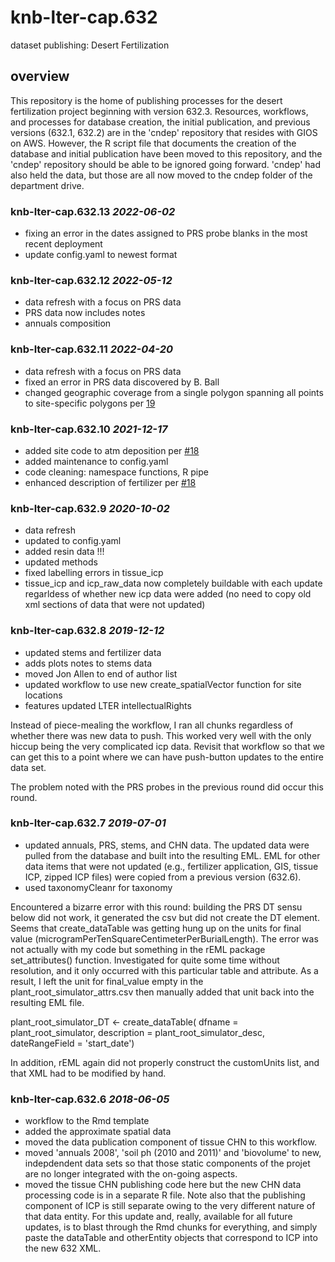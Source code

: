 # knb-lter-cap.632

dataset publishing: Desert Fertilization

## overview

This repository is the home of publishing processes for the desert
fertilization project beginning with version 632.3. Resources, workflows, and
processes for database creation, the initial publication, and previous versions
(632.1, 632.2) are in the 'cndep' repository that resides with GIOS on AWS.
However, the R script file that documents the creation of the database and
initial publication have been moved to this repository, and the 'cndep'
repository should be able to be ignored going forward. 'cndep' had also held
the data, but those are all now moved to the cndep folder of the department
drive.

### knb-lter-cap.632.13 *2022-06-02*

- fixing an error in the dates assigned to PRS probe blanks in the most recent deployment
- update config.yaml to newest format


### knb-lter-cap.632.12 *2022-05-12*

- data refresh with a focus on PRS data
- PRS data now includes notes
- annuals composition

### knb-lter-cap.632.11 *2022-04-20*

- data refresh with a focus on PRS data
- fixed an error in PRS data discovered by B. Ball
- changed geographic coverage from a single polygon spanning all points to
  site-specific polygons per [19](https://github.com/CAPLTER/knb-lter-cap.632/issues/19)

### knb-lter-cap.632.10 *2021-12-17*

- added site code to atm deposition per [#18](https://github.com/CAPLTER/knb-lter-cap.632/issues/18)
- added maintenance to config.yaml
- code cleaning: namespace functions, R pipe
- enhanced description of fertilizer per [#18](https://github.com/CAPLTER/knb-lter-cap.632/issues/18)

### knb-lter-cap.632.9 *2020-10-02*

* data refresh
* updated to config.yaml
* added resin data !!!
* updated methods
* fixed labelling errors in tissue_icp
* tissue_icp and icp_raw_data now completely buildable with each update
  regarldess of whether new icp data were added (no need to copy old xml
  sections of data that were not updated)

###  knb-lter-cap.632.8 *2019-12-12*
 
* updated stems and fertilizer data
* adds plots notes to stems data
* moved Jon Allen to end of author list
* updated workflow to use new create_spatialVector function for site locations
* features updated LTER intellectualRights

Instead of piece-mealing the workflow, I ran all chunks regardless of whether
there was new data to push. This worked very well with the only hiccup being the
very complicated icp data. Revisit that workflow so that we can get this to a
point where we can have push-button updates to the entire data set.

The problem noted with the PRS probes in the previous round did occur this
round.

###  knb-lter-cap.632.7 *2019-07-01*

* updated annuals, PRS, stems, and CHN data. The updated data were pulled from
  the database and built into the resulting EML. EML for other data items that
  were not updated (e.g., fertilizer application, GIS, tissue ICP, zipped ICP
  files) were copied from a previous version (632.6). 
* used taxonomyCleanr for taxonomy

Encountered a bizarre error with this round: building the PRS DT sensu below did
not work, it generated the csv but did not create the DT element. Seems that
create_dataTable was getting hung up on the units for final value
(microgramPerTenSquareCentimeterPerBurialLength). The error was not actually
with my code but something in the rEML package set_attributes() function.
Investigated for quite some time without resolution, and it only occurred with
this particular table and attribute. As a result, I left the unit for
final_value empty in the plant_root_simulator_attrs.csv then manually added that
unit back into the resulting EML file.

plant_root_simulator_DT <- create_dataTable(
    dfname = plant_root_simulator,
    description = plant_root_simulator_desc,
    dateRangeField = 'start_date')

In addition, rEML again did not properly construct the customUnits list, and
that XML had to be modified by hand.

###  knb-lter-cap.632.6 *2018-06-05*

* workflow to the Rmd template
* added the approximate spatial data
* moved the data publication component of tissue CHN to this workflow.
* moved 'annuals 2008', 'soil ph (2010 and 2011)' and 'biovolume' to new,
  indepdendent data sets so that those static components of the projet are no
  longer integrated with the on-going aspects.
* moved the tissue CHN publishing code here but the new CHN data processing
  code is in a separate R file. Note also that the publishing component of ICP
  is still separate owing to the very different nature of that data entity.
  For this update and, really, available for all future updates, is to blast
  through the Rmd chunks for everything, and simply paste the dataTable and
  otherEntity objects that correspond to ICP into the new 632 XML.
